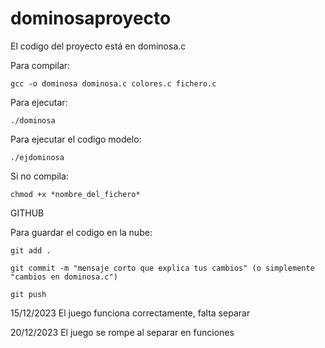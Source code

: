 # dominosaproyecto

El codigo del proyecto está en dominosa.c

Para compilar: 

    gcc -o dominosa dominosa.c colores.c fichero.c
    
Para ejecutar:
    
    ./dominosa

Para ejecutar el codigo modelo: 

    ./ejdominosa

Si no compila: 

    chmod +x *nombre_del_fichero*

GITHUB

Para guardar el codigo en la nube: 

    git add .
    
    git commit -m "mensaje corto que explica tus cambios" (o simplemente "cambios en dominosa.c")
    
    git push

15/12/2023
El juego funciona correctamente, falta separar

20/12/2023
El juego se rompe al separar en funciones
